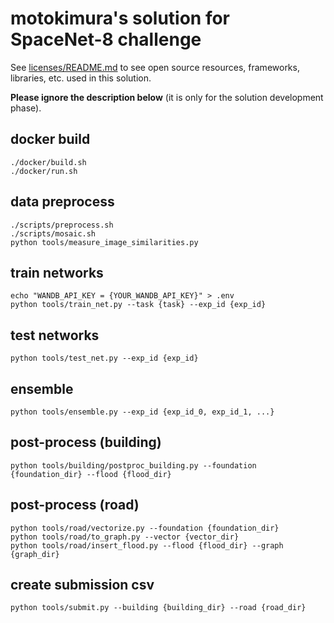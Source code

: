 # motokimura's solution for SpaceNet-8 challenge

See [licenses/README.md](licenses/README.md) to see open source resources, frameworks, libraries, etc. used in this solution.

**Please ignore the description below** (it is only for the solution development phase).

## docker build

```
./docker/build.sh
./docker/run.sh
```

## data preprocess

```
./scripts/preprocess.sh
./scripts/mosaic.sh
python tools/measure_image_similarities.py
```

## train networks

```
echo "WANDB_API_KEY = {YOUR_WANDB_API_KEY}" > .env
python tools/train_net.py --task {task} --exp_id {exp_id}
```

## test networks

```
python tools/test_net.py --exp_id {exp_id}
```

## ensemble

```
python tools/ensemble.py --exp_id {exp_id_0, exp_id_1, ...}
```

## post-process (building)

```
python tools/building/postproc_building.py --foundation {foundation_dir} --flood {flood_dir}
```

## post-process (road)

```
python tools/road/vectorize.py --foundation {foundation_dir}
python tools/road/to_graph.py --vector {vector_dir}
python tools/road/insert_flood.py --flood {flood_dir} --graph {graph_dir}
```

## create submission csv

```
python tools/submit.py --building {building_dir} --road {road_dir}
```

